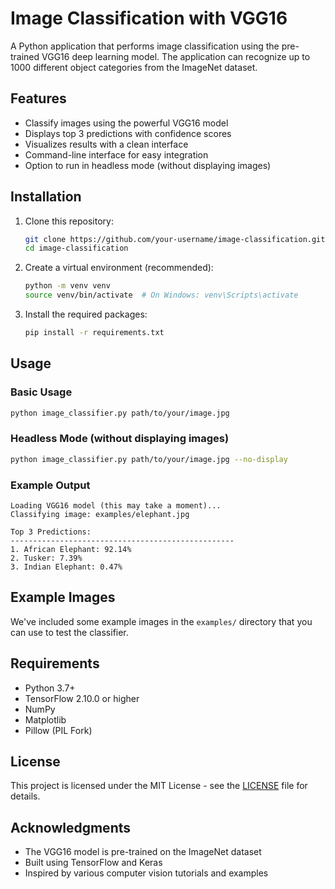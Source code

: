 # Image Classification with VGG16

A Python application that performs image classification using the pre-trained VGG16 deep learning model. The application can recognize up to 1000 different object categories from the ImageNet dataset.

## Features

- Classify images using the powerful VGG16 model
- Displays top 3 predictions with confidence scores
- Visualizes results with a clean interface
- Command-line interface for easy integration
- Option to run in headless mode (without displaying images)

## Installation

1. Clone this repository:
   ```bash
   git clone https://github.com/your-username/image-classification.git
   cd image-classification
   ```

2. Create a virtual environment (recommended):
   ```bash
   python -m venv venv
   source venv/bin/activate  # On Windows: venv\Scripts\activate
   ```

3. Install the required packages:
   ```bash
   pip install -r requirements.txt
   ```

## Usage

### Basic Usage

```bash
python image_classifier.py path/to/your/image.jpg
```

### Headless Mode (without displaying images)

```bash
python image_classifier.py path/to/your/image.jpg --no-display
```

### Example Output

```
Loading VGG16 model (this may take a moment)...
Classifying image: examples/elephant.jpg

Top 3 Predictions:
--------------------------------------------------
1. African Elephant: 92.14%
2. Tusker: 7.39%
3. Indian Elephant: 0.47%
```

## Example Images

We've included some example images in the `examples/` directory that you can use to test the classifier.

## Requirements

- Python 3.7+
- TensorFlow 2.10.0 or higher
- NumPy
- Matplotlib
- Pillow (PIL Fork)

## License

This project is licensed under the MIT License - see the [LICENSE](LICENSE) file for details.

## Acknowledgments

- The VGG16 model is pre-trained on the ImageNet dataset
- Built using TensorFlow and Keras
- Inspired by various computer vision tutorials and examples
